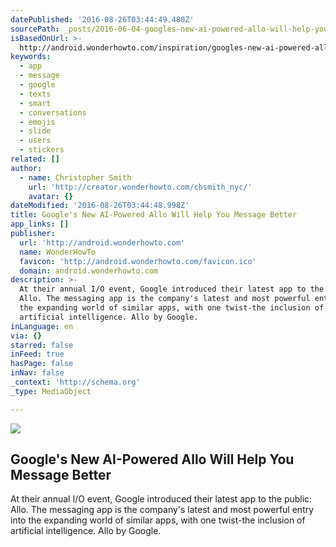 ```yaml
---
datePublished: '2016-08-26T03:44:49.480Z'
sourcePath: _posts/2016-06-04-googles-new-ai-powered-allo-will-help-you-message-better.md
isBasedOnUrl: >-
  http://android.wonderhowto.com/inspiration/googles-new-ai-powered-allo-will-help-you-message-better-0171189/
keywords:
  - app
  - message
  - google
  - texts
  - smart
  - conversations
  - emojis
  - slide
  - users
  - stickers
related: []
author:
  - name: Christopher Smith
    url: 'http://creator.wonderhowto.com/chsmith_nyc/'
    avatar: {}
dateModified: '2016-08-26T03:44:48.998Z'
title: Google's New AI-Powered Allo Will Help You Message Better
app_links: []
publisher:
  url: 'http://android.wonderhowto.com'
  name: WonderHowTo
  favicon: 'http://android.wonderhowto.com/favicon.ico'
  domain: android.wonderhowto.com
description: >-
  At their annual I/O event, Google introduced their latest app to the public:
  Allo. The messaging app is the company's latest and most powerful entry into
  the expanding world of similar apps, with one twist-the inclusion of
  artificial intelligence. Allo by Google.
inLanguage: en
via: {}
starred: false
inFeed: true
hasPage: false
inNav: false
_context: 'http://schema.org'
_type: MediaObject

---
```

<article style=""><img src="https://s3-us-west-2.amazonaws.com/the-grid-img/p/56a6faab9de1c318c8cf4ab185949e72f579a39c.jpg" /><h1>Google's New AI-Powered Allo Will Help You Message Better</h1><p>At their annual I/O event, Google introduced their latest app to the public: Allo. The messaging app is the company's latest and most powerful entry into the expanding world of similar apps, with one twist-the inclusion of artificial intelligence. Allo by Google.</p></article>